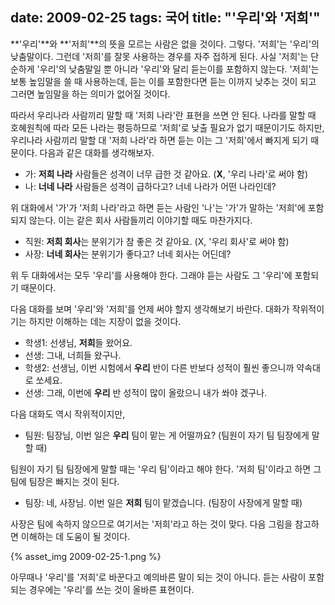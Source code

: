 date: 2009-02-25
tags: 국어
title: "'우리'와 '저희'"
---
**'우리'**와 **'저희'**의 뜻을 모르는 사람은 없을 것이다. 그렇다. '저희'는 '우리'의 낮춤말이다. 그런데 '저희'를 잘못 사용하는 경우를 자주 접하게 된다. 사실 '저희'는 단순하게 '우리'의 낮춤말일 뿐 아니라 '우리'와 달리 듣는이를 포함하지 않는다. '저희'는 보통 높임말을 쓸 때 사용하는데, 듣는 이를 포함한다면 듣는 이까지 낮추는 것이 되고 그러면 높임말을 하는 의미가 없어질 것이다.
<!--more-->

따라서 우리나라 사람끼리 말할 때 '저희 나라'란 표현을 쓰면 안 된다. 나라를 말할 때 호혜원칙에 따라 모든 나라는 평등하므로 '저희'로 낮출 필요가 없기 때문이기도 하지만, 우리나라 사람끼리 말할 대 '저희 나라'라 하면 듣는 이는 그 '저희'에서 빠지게 되기 때문이다. 다음과 같은 대화를 생각해보자.

* 가: **저희 나라** 사람들은 성격이 너무 급한 것 같아요. (**X**, '우리 나라'로 써야 함)
* 나: **너네 나라** 사람들은 성격이 급하다고? 너네 나라가 어떤 나라인데?

위 대화에서 '가'가 '저희 나라'라고 하면 듣는 사람인 '나'는 '가'가 말하는 '저희'에 포함되지 않는다. 이는 같은 회사 사람들끼리 이야기할 때도 마찬가지다.

* 직원: **저희 회사**는 분위기가 참 좋은 것 같아요. (X, '우리 회사'로 써야 함)
* 사장: **너네 회사**는 분위기가 좋다고? 너네 회사는 어딘데?

위 두 대화에서는 모두 '우리'를 사용해야 한다. 그래야 듣는 사람도 그 '우리'에 포함되기 때문이다.

다음 대화를 보며 '우리'와 '저희'를 언제 써야 할지 생각해보기 바란다. 대화가 작위적이기는 하지만 이해하는 데는 지장이 없을 것이다.

* 학생1: 선생님, **저희**들 왔어요.
* 선생: 그내, 너희들 왔구나.
* 학생2: 선생님, 이번 시험에서 **우리** 반이 다른 반보다 성적이 훨씬 좋으니까 약속대로 쏘세요.
* 선생: 그래, 이번에 **우리** 반 성적이 많이 올랐으니 내가 쏴야 겠구나.

다음 대화도 역시 작위적이지만,

* 팀원: 팀장님, 이번 일은 **우리** 팀이 맡는 게 어떨까요? (팀원이 자기 팀 팀장에게 말할 때)

팀원이 자기 팀 팀장에게 말할 때는 '우리 팀'이라고 해야 한다. '저희 팀'이라고 하면 그 팀에 팀장은 빠지는 것이 된다.

* 팀장: 네, 사장님. 이번 일은 **저희** 팀이 맡겠습니다. (팀장이 사장에게 말할 때)

사장은 팀에 속하지 않으므로 여기서는 '저희'라고 하는 것이 맞다. 다음 그림을 참고하면 이해하는 데 도움이 될 것이다.

{% asset_img 2009-02-25-1.png %}

아무때나 '우리'를 '저희'로 바꾼다고 예의바른 말이 되는 것이 아니다. 듣는 사람이 포함되는 경우에는 '우리'를 쓰는 것이 올바른 표현이다.
